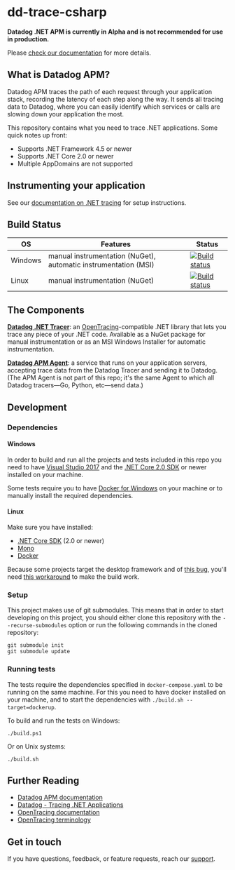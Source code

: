 # dd-trace-csharp

**Datadog .NET APM is currently in Alpha and is not recommended for use in production.**

Please [check our documentation](https://docs.datadoghq.com/tracing/setup/dotnet) for more details.

## What is Datadog APM?

Datadog APM traces the path of each request through your application stack, recording the latency of each step along the way. It sends all tracing data to Datadog, where you can easily identify which services or calls are slowing down your application the most.

This repository contains what you need to trace .NET applications. Some quick notes up front:

- Supports .NET Framework 4.5 or newer
- Supports .NET Core 2.0 or newer
- Multiple AppDomains are not supported

## Instrumenting your application

See our [documentation on .NET tracing](https://docs.datadoghq.com/tracing/setup/dotnet/) for setup instructions.

## Build Status

OS|Features|Status
--|--|--
Windows|manual instrumentation (NuGet), automatic instrumentation (MSI)|[![Build status](https://datadog-apm.visualstudio.com/dd-trace-csharp/_apis/build/status/Windows)](https://datadog-apm.visualstudio.com/dd-trace-csharp/_build/latest?definitionId=1)
Linux|manual instrumentation (NuGet)|[![Build status](https://datadog-apm.visualstudio.com/dd-trace-csharp/_apis/build/status/Linux)](https://datadog-apm.visualstudio.com/dd-trace-csharp/_build/latest?definitionId=2)

## The Components

**[Datadog .NET Tracer](https://github.com/DataDog/dd-trace-csharp)**: an [OpenTracing](http://opentracing.io/)-compatible .NET library that lets you trace any piece of your .NET code. Available as a NuGet package for manual instrumentation or as an MSI Windows Installer for automatic instrumentation.

**[Datadog APM Agent](https://github.com/DataDog/datadog-trace-agent)**: a service that runs on your application servers, accepting trace data from the Datadog Tracer and sending it to Datadog. (The APM Agent is not part of this repo; it's the same Agent to which all Datadog tracers—Go, Python, etc—send data.)

## Development

### Dependencies

#### Windows

In order to build and run all the projects and tests included in this repo you need to have [Visual Studio 2017](https://visualstudio.microsoft.com/downloads/) and the [.NET Core 2.0 SDK](https://www.microsoft.com/net/download) or newer installed on your machine.

Some tests require you to have [Docker for Windows](https://docs.docker.com/docker-for-windows/) on your machine or to manually install the required dependencies.

#### Linux

Make sure you have installed:
- [.NET Core SDK](https://www.microsoft.com/net/download) (2.0 or newer)
- [Mono](https://www.mono-project.com/download/stable/)
- [Docker](https://www.docker.com/)

Because some projects target the desktop framework and of [this bug](https://github.com/dotnet/sdk/issues/335), you'll need [this workaround](https://github.com/dotnet/netcorecli-fsc/wiki/.NET-Core-SDK-rc4#using-net-framework-as-targets-framework-the-osxunix-build-fails) to make the build work.

### Setup

This project makes use of git submodules. This means that in order to start developing on this project, you should either clone this repository with the `--recurse-submodules` option or run the following commands in the cloned repository:

```
git submodule init
git submodule update

```

### Running tests

The tests require the dependencies specified in `docker-compose.yaml` to be running on the same machine.
For this you need to have docker installed on your machine, and to start the dependencies with `./build.sh --target=dockerup`.

To build and run the tests on Windows:

```
./build.ps1
```

Or on Unix systems:

```
./build.sh
````

## Further Reading

- [Datadog APM documentation](https://docs.datadoghq.com/tracing/)
- [Datadog - Tracing .NET Applications](https://docs.datadoghq.com/tracing/setup/dotnet/)
- [OpenTracing documentation](https://github.com/opentracing/opentracing-csharp)
- [OpenTracing terminology](https://github.com/opentracing/specification/blob/master/specification.md)

## Get in touch

If you have questions, feedback, or feature requests, reach our [support](https://docs.datadoghq.com/help).
